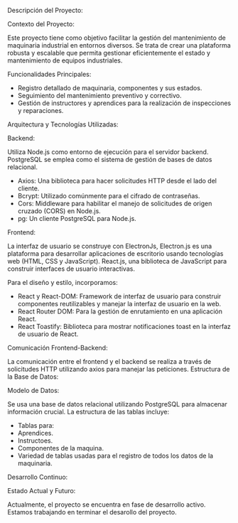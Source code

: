 Descripción del Proyecto:

Contexto del Proyecto:

Este proyecto tiene como objetivo facilitar la gestión del mantenimiento de maquinaria industrial en entornos diversos.
Se trata de crear una plataforma robusta y escalable que permita gestionar eficientemente el estado y mantenimiento de equipos industriales.

Funcionalidades Principales:

- Registro detallado de maquinaria, componentes y sus estados.
- Seguimiento del mantenimiento preventivo y correctivo.
- Gestión de instructores y aprendices para la realización de inspecciones y reparaciones.

Arquitectura y Tecnologías Utilizadas:

Backend:

Utiliza Node.js como entorno de ejecución para el servidor backend.
PostgreSQL se emplea como el sistema de gestión de bases de datos relacional.

- Axios: Una biblioteca para hacer solicitudes HTTP desde el lado del cliente.
- Bcrypt: Utilizado comúnmente para el cifrado de contraseñas.
- Cors: Middleware para habilitar el manejo de solicitudes de origen cruzado (CORS) en Node.js.
- pg: Un cliente PostgreSQL para Node.js.

Frontend:

La interfaz de usuario se construye con ElectronJs, Electron.js es una plataforma para desarrollar aplicaciones de escritorio usando tecnologías web (HTML, CSS y JavaScript). 
React.js, una biblioteca de JavaScript para construir interfaces de usuario interactivas.

Para el diseño y estilo, incorporamos:

- React y React-DOM: Framework de interfaz de usuario para construir componentes reutilizables y manejar la interfaz de usuario en la web.
- React Router DOM: Para la gestión de enrutamiento en una aplicación React.
- React Toastify: Biblioteca para mostrar notificaciones toast en la interfaz de usuario de React.

Comunicación Frontend-Backend:

La comunicación entre el frontend y el backend se realiza a través de solicitudes HTTP utilizando axios para manejar las peticiones.
Estructura de la Base de Datos:

Modelo de Datos:

Se usa una base de datos relacional utilizando PostgreSQL para almacenar información crucial.
La estructura de las tablas incluye:

- Tablas para:
- Aprendices.
- Instructoes.
- Componentes de la maquina.
- Variedad de tablas usadas para el registro de todos los datos de la maquinaria.

Desarrollo Continuo:

Estado Actual y Futuro:

Actualmente, el proyecto se encuentra en fase de desarrollo activo.
Estamos trabajando en terminar el desarollo del proyecto.
